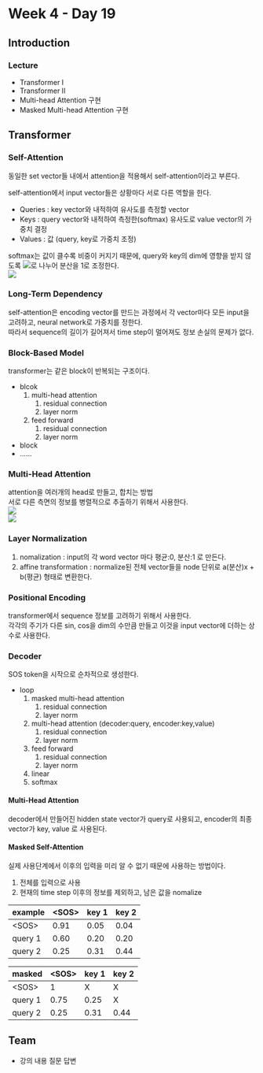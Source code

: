 # Week 4 - Day 19

## Introduction
### Lecture
- Transformer I
- Transformer II
- Multi-head Attention 구현
- Masked Multi-head Attention 구현

## Transformer

### Self-Attention  
동일한 set vector들 내에서 attention을 적용해서 self-attention이라고 부른다.  

self-attention에서 input vector들은 상황마다 서로 다른 역할을 한다.  

- Queries : key vector와 내적하여 유사도를 측정할 vector
- Keys : query vector와 내적하여 측정한(softmax) 유사도로 value vector의 가중치 결정
- Values : 값 (query, key로 가중치 조정)

softmax는 값이 클수록 비중이 커지기 때문에, query와 key의 dim에 영향을 받지 않도록 <img src="https://render.githubusercontent.com/render/math?math=\sqrt{d_k}">로 나누어 분산을 1로 조정한다.  
<img src="https://render.githubusercontent.com/render/math?math=A(Q,K,V)=softmax(\frac{QK^T}{\sqrt{d_k}})V"><br>

### Long-Term Dependency
self-attention은 encoding vector를 만드는 과정에서 각 vector마다 모든 input을 고려하고, neural network로 가중치를 정한다.  
따라서 sequence의 길이가 길어져서 time step이 멀어져도 정보 손실의 문제가 없다.  

### Block-Based Model
transformer는 같은 block이 반복되는 구조이다.  
- blcok
    1. multi-head attention
        1. residual connection
        1. layer norm
    1. feed forward
        1. residual connection
        1. layer norm
- block
- ......

### Multi-Head Attention
attention을 여러개의 head로 만들고, 합치는 방법  
서로 다른 측면의 정보를 병렬적으로 추출하기 위해서 사용한다.  
<img src="https://render.githubusercontent.com/render/math?math=\text{MultiHead}(Q,K,V)=\text{Concat}(head_1,\dots,head_h)W^O"><br>
<img src="https://render.githubusercontent.com/render/math?math=head_i=Attention(QW^Q_i,KW^K_i,VW^V_i)"><br>

### Layer Normalization
1. nomalization : input의 각 word vector 마다 평균:0, 분산:1 로 만든다.
1. affine transformation : normalize된 전체 vector들을 node 단위로 a(분산)x + b(평균) 형태로 변환한다.

### Positional Encoding
transformer에서 sequence 정보를 고려하기 위해서 사용한다.  
각각의 주기가 다른 sin, cos을 dim의 수만큼 만들고 이것을 input vector에 더하는 상수로 사용한다.  

### Decoder
SOS token을 시작으로 순차적으로 생성한다.  

- loop
    1. masked multi-head attention
        1. residual connection
        1. layer norm
    1. multi-head attention (decoder:query, encoder:key,value)
        1. residual connection
        1. layer norm
    1. feed forward
        1. residual connection
        1. layer norm
    1. linear
    1. softmax

#### Multi-Head Attention
decoder에서 만들어진 hidden state vector가 query로 사용되고, encoder의 최종 vector가 key, value 로 사용된다.  

#### Masked Self-Attention
실제 사용단계에서 이후의 입력을 미리 알 수 없기 때문에 사용하는 방법이다.  
1. 전체를 입력으로 사용
1. 현재의 time step 이후의 정보를 제외하고, 남은 값을 nomalize

example | \<SOS\> | key 1 | key 2
--- | --- | --- | ---
\<SOS\> | 0.91 | 0.05 | 0.04
query 1 | 0.60 | 0.20 | 0.20
query 2 | 0.25 | 0.31 | 0.44

masked | \<SOS\> | key 1 | key 2
--- | --- | --- | ---
\<SOS\> | 1 | X | X
query 1 | 0.75 | 0.25 | X
query 2 | 0.25 | 0.31 | 0.44


## Team
- 강의 내용 질문 답변

